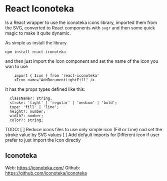 # React Iconoteka

Is a React wrapper to use the iconoteka icons library, imported them from the SVG, converted to React components with `svgr` and then some quick magic to make it quite dynamic.

As simple as install the library

`npm install react-iconoteka`

and then just import the Icon component and set the name of the icon you wan to use

```
    import { Icon } from 'react-iconoteka'
    <Icon name="AddDocumentLightFill" />
```

It has the props types defined like this: 
```
  className?: string;
  stroke: 'light' | 'regular' | 'medium' | 'bold';
  type: 'fill' | 'line';
  height?: number;
  width?: number;
  color?: string;
```

TODO:
[ ] Reduce icons files to use only simple icon (Fill or Line) nad set the stroke value by SVG values
[ ] Add default imports for Different icon if user prefer to just import the Icon directly

## Iconoteka
Web: https://iconoteka.com/
Github: https://github.com/iconoteka/iconoteka